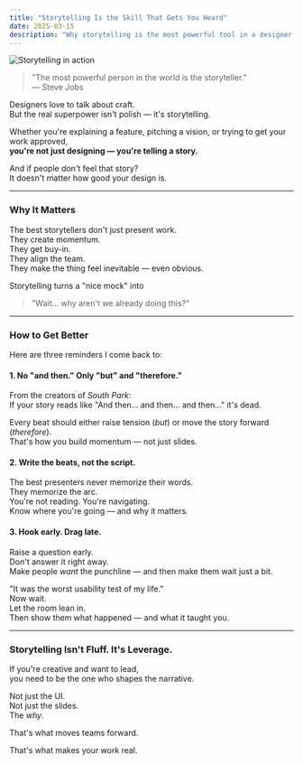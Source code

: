 ```yaml
---
title: "Storytelling Is the Skill That Gets You Heard"
date: 2025-03-15
description: "Why storytelling is the most powerful tool in a designer's toolbox and how to master it."
---
```


![Storytelling in action](https://media1.giphy.com/media/v1.Y2lkPTc5MGI3NjExdmpkNHp0cTU4ejE0M2NpZml2Nzc5d2VrZ2xyb2N1c201aGNlY28wYSZlcD12MV9pbnRlcm5hbF9naWZfYnlfaWQmY3Q9Zw/p6z2lHvl4Da4U/giphy.gif)

> "The most powerful person in the world is the storyteller."  
> — Steve Jobs

Designers love to talk about craft.  
But the real superpower isn't polish — it's storytelling.

Whether you're explaining a feature, pitching a vision, or trying to get your work approved,  
**you're not just designing — you're telling a story.**

And if people don't feel that story?  
It doesn't matter how good your design is.

---

### Why It Matters

The best storytellers don't just present work.  
They create momentum.  
They get buy-in.  
They align the team.  
They make the thing feel inevitable — even obvious.

Storytelling turns a "nice mock" into  
> "Wait... why aren't we already doing this?"

---

### How to Get Better

Here are three reminders I come back to:

#### 1. **No "and then." Only "but" and "therefore."**
From the creators of *South Park*:  
If your story reads like "And then… and then… and then…" it's dead.

Every beat should either raise tension (*but*) or move the story forward (*therefore*).  
That's how you build momentum — not just slides.

#### 2. **Write the beats, not the script.**
The best presenters never memorize their words.  
They memorize the arc.  
You're not reading. You're navigating.  
Know where you're going — and why it matters.

#### 3. **Hook early. Drag late.**
Raise a question early.  
Don't answer it right away.  
Make people *want* the punchline — and then make them wait just a bit.

"It was the worst usability test of my life."  
Now wait.  
Let the room lean in.  
Then show them what happened — and what it taught you.

---

### Storytelling Isn't Fluff. It's Leverage.

If you're creative and want to lead,  
you need to be the one who shapes the narrative.

Not just the UI.  
Not just the slides.  
The *why*.

That's what moves teams forward.

That's what makes your work real.
